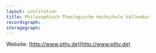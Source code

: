 ```yaml
---
layout: institution
title: Philosophisch-Theologische Hochschule Vallendar
recordsgraph: 
storagegraph: 
---
```


Website: [http://www.pthv.de](http://www.pthv.de)

